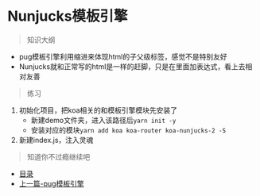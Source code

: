 # Nunjucks模板引擎
> 知识大纲
* pug模板引擎利用缩进来体现html的子父级标签，感觉不是特别友好
* Nunjucks就和正常写的html是一样的赶脚，只是在里面加表达式，看上去相对友善

> 练习
1. 初始化项目，把koa相关的和模板引擎模块先安装了
    * 新建demo文件夹，进入该路径后`yarn init -y`
    * 安装对应的模块`yarn add koa koa-router koa-nunjucks-2 -S`
2. 新建index.js，注入灵魂    

> 知道你不过瘾继续吧
* [目录](../../README.md)
* [上一篇-pug模板引擎](../day-11/pug模板引擎.md)